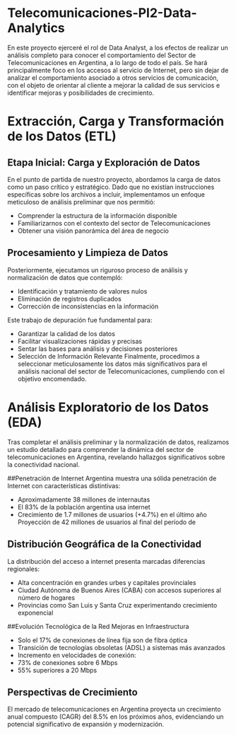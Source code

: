 ﻿# Telecomunicaciones-PI2-Data-Analytics
En este proyecto ejerceré el rol de Data Analyst, a los efectos de realizar un análisis completo para conocer el comportamiento del Sector de Telecomunicaciones en Argentina, a lo largo de todo el país. Se hará principalmente foco en los accesos al servicio de Internet, pero sin dejar de analizar el comportamiento asociado a otros servicios de comunicación, con el objeto de orientar al cliente a mejorar la calidad de sus servicios e identificar mejoras y posibilidades de crecimiento.


# Extracción, Carga y Transformación de los Datos (ETL)

## Etapa Inicial: Carga y Exploración de Datos
En el punto de partida de nuestro proyecto, abordamos la carga de datos como un paso crítico y estratégico. Dado que no existían instrucciones específicas sobre los archivos a incluir, implementamos un enfoque meticuloso de análisis preliminar que nos permitió:
* Comprender la estructura de la información disponible
* Familiarizarnos con el contexto del sector de Telecomunicaciones
* Obtener una visión panorámica del área de negocio
## Procesamiento y Limpieza de Datos
Posteriormente, ejecutamos un riguroso proceso de análisis y normalización de datos que contempló:
* Identificación y tratamiento de valores nulos
* Eliminación de registros duplicados
* Corrección de inconsistencias en la información
  
Este trabajo de depuración fue fundamental para:
* Garantizar la calidad de los datos
* Facilitar visualizaciones rápidas y precisas
* Sentar las bases para análisis y decisiones posteriores
* Selección de Información Relevante
Finalmente, procedimos a seleccionar meticulosamente los datos más significativos para el análisis nacional del sector de Telecomunicaciones, cumpliendo con el objetivo encomendado.

# Análisis Exploratorio de los Datos (EDA)

Tras completar el análisis preliminar y la normalización de datos, realizamos un estudio detallado para comprender la dinámica del sector de telecomunicaciones en Argentina, revelando hallazgos significativos sobre la conectividad nacional.

##Penetración de Internet
Argentina muestra una sólida penetración de Internet con características distintivas:
* Aproximadamente 38 millones de internautas
* El 83% de la población argentina usa internet
* Crecimiento de 1.7 millones de usuarios (+4.7%) en el último año
Proyección de 42 millones de usuarios al final del período de 

## Distribución Geográfica de la Conectividad
La distribución del acceso a internet presenta marcadas diferencias regionales:
* Alta concentración en grandes urbes y capitales provinciales
* Ciudad Autónoma de Buenos Aires (CABA) con accesos superiores al número de hogares
* Provincias como San Luis y Santa Cruz experimentando crecimiento exponencial

##Evolución Tecnológica de la Red
Mejoras en Infraestructura
* Solo el 17% de conexiones de línea fija son de fibra óptica
* Transición de tecnologías obsoletas (ADSL) a sistemas más avanzados
* Incremento en velocidades de conexión:
* 73% de conexiones sobre 6 Mbps
* 55% superiores a 20 Mbps

## Perspectivas de Crecimiento
El mercado de telecomunicaciones en Argentina proyecta un crecimiento anual compuesto (CAGR) del 8.5% en los próximos años, evidenciando un potencial significativo de expansión y modernización.
